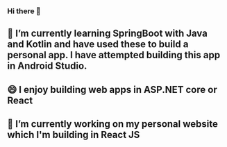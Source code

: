 ### Hi there 👋

## 🌱 I’m currently learning SpringBoot with Java and Kotlin and have used these to build a personal app. I have attempted building this app in Android Studio.
## 😄 I enjoy building web apps in ASP.NET core or React
## 🔭 I’m currently working on my personal website which I'm building in React JS

<!--
**cyril-junior-dim/cyril-junior-dim** is a ✨ _special_ ✨ repository because its `README.md` (this file) appears on your GitHub profile.

Here are some ideas to get you started:

- 🔭 I’m currently working on ...
- 🌱 I’m currently learning ...
- 👯 I’m looking to collaborate on ...
- 🤔 I’m looking for help with ...
- 💬 Ask me about ...
- 📫 How to reach me: ...
- 😄 Pronouns: ...
- ⚡ Fun fact: ...
-->
